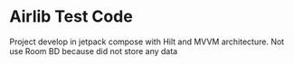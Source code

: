 # Airlib Test Code
Project develop in jetpack compose with Hilt and MVVM architecture.
Not use Room BD because did not store any data


